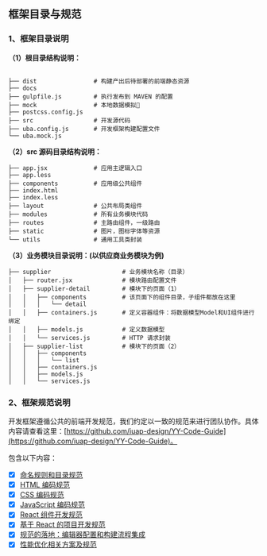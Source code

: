 


## 框架目录与规范

### 1、框架目录说明

**（1）根目录结构说明：**

```

├── dist                # 构建产出后待部署的前端静态资源
├── docs            
├── gulpfile.js         # 执行发布到 MAVEN 的配置
├── mock                # 本地数据模拟
├── postcss.config.js
├── src                 # 开发源代码
├── uba.config.js       # 开发框架构建配置文件
└── uba.mock.js
```

**（2）src 源码目录结构说明：**

```
├── app.jsx             # 应用主逻辑入口
├── app.less
├── components          # 应用级公共组件
├── index.html
├── index.less
├── layout              # 公共布局类组件
├── modules             # 所有业务模块代码
├── routes              # 主路由组件，一级路由
├── static              # 图片，图标字体等资源
└── utils               # 通用工具类封装
```

**（3）业务模块目录说明：(以供应商业务模块为例)**
```
├── supplier                    # 业务模块名称（目录）
│   ├── router.jsx              # 模块路由配置文件
│   ├── supplier-detail         # 模块下的页面（1）
│   │   ├── components          # 该页面下的组件目录，子组件都放在这里
│   │   │   └── detail
│   │   ├── containers.js       # 定义容器组件：将数据模型Model和UI组件进行绑定
│   │   ├── models.js           # 定义数据模型
│   │   └── services.js         # HTTP 请求封装
│   ├── supplier-list           # 模块下的页面（2）
│   │   ├── components
│   │   │   └── list
│   │   ├── containers.js
│   │   ├── models.js
│   │   └── services.js

```

### 2、框架规范说明

开发框架遵循公共的前端开发规范，我们约定以一致的规范来进行团队协作。具体内容请查看这里：[https://github.com/iuap-design/YY-Code-Guide](https://github.com/iuap-design/YY-Code-Guide)。

包含以下内容：

- [x] [命名规则和目录规范](./命名规则.md)
- [x] [HTML 编码规范](./HTML.md)
- [x] [CSS 编码规范](./CSS.md)
- [x] [JavaScript 编码规范](./JavaScript.md)
- [x] [React 组件开发规范](./React.md)
- [x] [基于 React 的项目开发规范](./React项目开发规范.md)
- [x] [规范的落地：编辑器配置和构建流程集成](./编辑器配置和相应构建检查.md)
- [x] [性能优化相关方案及规范](./性能优化相关方案及规范.md)
